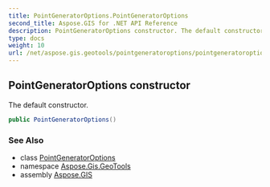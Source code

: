 ```yaml
---
title: PointGeneratorOptions.PointGeneratorOptions
second_title: Aspose.GIS for .NET API Reference
description: PointGeneratorOptions constructor. The default constructor
type: docs
weight: 10
url: /net/aspose.gis.geotools/pointgeneratoroptions/pointgeneratoroptions/
---
```

## PointGeneratorOptions constructor

The default constructor.

```csharp
public PointGeneratorOptions()
```

### See Also

* class [PointGeneratorOptions](../)
* namespace [Aspose.Gis.GeoTools](../../pointgeneratoroptions/)
* assembly [Aspose.GIS](../../../)


